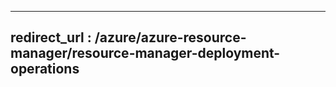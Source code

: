 ----
<a name="redirecturl-azureazure-resource-managerresource-manager-deployment-operations"></a>redirect_url : /azure/azure-resource-manager/resource-manager-deployment-operations
---

<!--HONumber=Jan17_HO2-->


